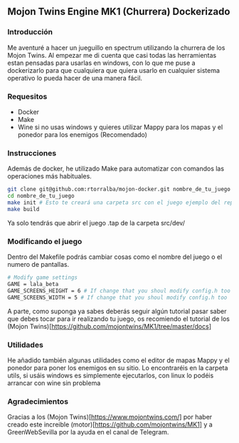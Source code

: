 ## Mojon Twins Engine MK1 (Churrera) Dockerizado

### Introducción

Me aventuré a hacer un jueguillo en spectrum utilizando la churrera de los Mojon Twins. Al empezar me di cuenta que casi todas las herramientas estan pensadas para usarlas en windows, con lo que me puse a dockerizarlo para que cualquiera que quiera usarlo en cualquier sistema operativo lo pueda hacer de una manera fácil.

### Requesitos

* Docker
* Make
* Wine si no usas windows y quieres utilizar Mappy para los mapas y el ponedor para los enemigos (Recomendado)

### Instrucciones

Además de docker, he utilizado Make para automatizar con comandos las operaciones más habituales.

``` bash
git clone git@github.com:rtorralba/mojon-docker.git nombre_de_tu_juego
cd nombre_de_tu_juego
make init # Esto te creará una carpeta src con el juego ejemplo del repositorio de MK1 y borrará el repositorio original y puedas setear el tuyo propio del proyecto
make build
```
Ya solo tendrás que abrir el juego .tap de la carpeta src/dev/

### Modificando el juego
Dentro del Makefile podrás cambiar cosas como el nombre del juego o el numero de pantallas.

``` bash
# Modify game settings
GAME = lala_beta
GAME_SCREENS_HEIGHT = 6 # If change that you shoul modify config.h too
GAME_SCREENS_WIDTH = 5 # If change that you shoul modify config.h too
```

A parte, como suponga ya sabes deberás seguir algún tutorial pasar saber que debes tocar para ir realizando tu juego, os recomiendo el tutorial de los (Mojon Twins)[https://github.com/mojontwins/MK1/tree/master/docs]

### Utilidades

He añadido también algunas utilidades como el editor de mapas Mappy y el ponedor para poner los enemigos en su sitio. Lo encontraréis en la carpeta utils, si usáis windows es simplemente ejecutarlos, con linux lo podéis arrancar con wine sin problema 

### Agradecimientos

Gracias a los (Mojon Twins)[https://www.mojontwins.com/] por haber creado este increible (motor)[https://github.com/mojontwins/MK1] y a GreenWebSevilla por la ayuda en el canal de Telegram.